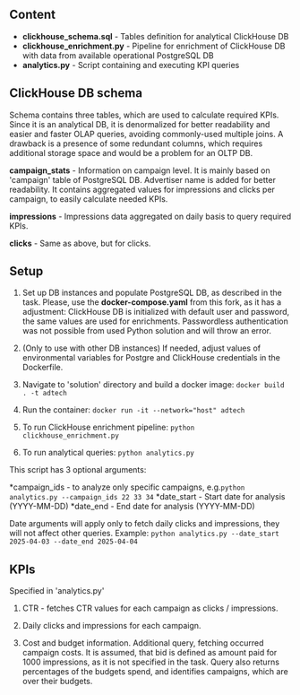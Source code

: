 ## Content

* **clickhouse_schema.sql** - Tables definition for analytical ClickHouse DB
* **clickhouse_enrichment.py** - Pipeline for enrichment of ClickHouse DB with data from available operational PostgreSQL DB
* **analytics.py** - Script containing and executing KPI queries

## ClickHouse DB schema

Schema contains three tables, which are used to calculate required KPIs. Since it is an analytical DB, it is denormalized for better readability and easier and faster OLAP queries, avoiding commonly-used multiple joins. A drawback is a presence of some redundant columns, which requires additional storage space and would be a problem for an OLTP DB.

**campaign_stats** - Information on campaign level. It is mainly based on 'campaign' table of PostgreSQL DB. Advertiser name is added for better readability. It contains aggregated values for impressions and clicks per campaign, to easily calculate needed KPIs.

**impressions** - Impressions data aggregated on daily basis to query required KPIs.

**clicks** - Same as above, but for clicks.

## Setup

1. Set up DB instances and populate PostgreSQL DB, as described in the task. Please, use the **docker-compose.yaml** from this fork, as it has a adjustment: ClickHouse DB is initialized with default user and password, the same values are used for enrichments. Passwordless authentication was not possible from used Python solution and will throw an error.

2. (Only to use with other DB instances) If needed, adjust values of environmental variables for Postgre and ClickHouse credentials in the Dockerfile.

3. Navigate to 'solution' directory and build a docker image: `docker build . -t adtech`

4. Run the container: `docker run -it --network="host" adtech`

5. To run ClickHouse enrichment pipeline: `python clickhouse_enrichment.py`

6. To run analytical queries: `python analytics.py`

This script has 3 optional arguments:

*campaign_ids - to analyze only specific campaigns, e.g.`python analytics.py --campaign_ids 22 33 34`
*date_start - Start date for analysis (YYYY-MM-DD)
*date_end - End date for analysis (YYYY-MM-DD)

Date arguments will apply only to fetch daily clicks and impressions, they will not affect other queries. Example:
`python analytics.py --date_start 2025-04-03 --date_end 2025-04-04`


## KPIs
Specified in 'analytics.py'

1. CTR - fetches CTR values for each campaign as clicks / impressions.

2. Daily clicks and impressions for each campaign. 

3. Cost and budget information. Additional query, fetching occurred campaign costs. It is assumed, that bid is defined as amount paid for 1000 impressions, as it is not specified in the task. Query also returns percentages of the budgets spend, and identifies campaigns, which are over their budgets.
